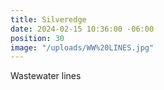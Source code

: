 ```yaml
---
title: Silveredge
date: 2024-02-15 10:36:00 -06:00
position: 30
image: "/uploads/WW%20LINES.jpg"
---
```


Wastewater lines